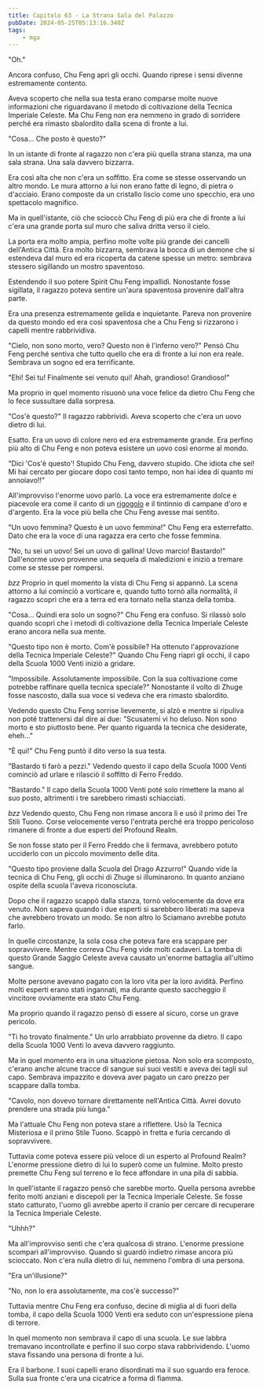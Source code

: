 ```yaml
---
title: Capitolo 63 - La Strana Sala del Palazzo
pubDate: 2024-05-25T05:13:16.340Z
tags:
    - mga
---
```



"Oh."


Ancora confuso, Chu Feng aprì gli occhi. Quando riprese i sensi divenne estremamente contento.


Aveva scoperto che nella sua testa erano comparse molte nuove informazioni che riguardavano il metodo di coltivazione della Tecnica Imperiale Celeste. Ma Chu Feng non era nemmeno in grado di sorridere perché era rimasto sbalordito dalla scena di fronte a lui.


"Cosa... Che posto è questo?"


In un istante di fronte al ragazzo non c'era più quella strana stanza, ma una sala strana. Una sala davvero bizzarra.


Era così alta che non c'era un soffitto. Era come se stesse osservando un altro mondo.
Le mura attorno a lui non erano fatte di legno, di pietra o d'acciaio. Erano composte da un cristallo liscio come uno specchio, era uno spettacolo magnifico.


Ma in quell'istante, ciò che scioccò Chu Feng di più era che di fronte a lui c'era una grande porta sul muro che saliva dritta verso il cielo.


La porta era molto ampia, perfino molte volte più grande dei cancelli dell'Antica Città. Era molto bizzarra, sembrava la bocca di un demone che si estendeva dal muro ed era ricoperta da catene spesse un metro: sembrava stessero sigillando un mostro spaventoso.


Estendendo il suo potere Spirit Chu Feng impallidì. Nonostante fosse sigillata, il ragazzo poteva sentire un'aura spaventosa provenire dall'altra parte.


Era una presenza estremamente gelida e inquietante. Pareva non provenire da questo mondo ed era così spaventosa che a Chu Feng si rizzarono i capelli mentre rabbrividiva.


"Cielo, non sono morto, vero? Questo non è l'inferno vero?" Pensò Chu Feng perché sentiva che tutto quello che era di fronte a lui non era reale. Sembrava un sogno ed era terrificante.


"Ehi! Sei tu! Finalmente sei venuto qui! Ahah, grandioso! Grandioso!"


Ma proprio in quel momento risuonò una voce felice da dietro Chu Feng che lo fece sussultare dalla sorpresa.


"Cos'è questo?" Il ragazzo rabbrividì. Aveva scoperto che c'era un uovo dietro di lui.


Esatto. Era un uovo di colore nero ed era estremamente grande. Era perfino più alto di Chu Feng e non poteva esistere un uovo così enorme al mondo.


"Dici 'Cos'è questo'! Stupido Chu Feng, davvero stupido. Che idiota che sei! Mi hai cercato per giocare dopo così tanto tempo, non hai idea di quanto mi annoiavo!!"


All'improvviso l'enorme uovo parlò. La voce era estremamente dolce e piacevole era come il canto di un <a href="https://www.google.it/search?q=oriole&rlz=1C1AOHY_enIT708IT708&source=lnms&tbm=isch&sa=X&ved=0ahUKEwjvvsTpq4jSAhUEuRQKHbk-Bt0Q_AUICCgB#tbm=isch&q=rigogolo">rigogolo</a> e il tintinnio di campane d'oro e d'argento. Era la voce più bella che Chu Feng avesse mai sentito.


"Un uovo femmina? Questo è un uovo femmina!" Chu Feng era esterrefatto. Dato che era la voce di una ragazza era certo che fosse femmina.


"No, tu sei un uovo! Sei un uovo di gallina! Uovo marcio! Bastardo!" Dall'enorme uovo provenne una sequela di maledizioni e iniziò a tremare come se stesse per rompersi.


*bzz* Proprio in quel momento la vista di Chu Feng si appannò. La scena attorno a lui cominciò a vorticare e, quando tutto tornò alla normalità, il ragazzo scoprì che era a terra ed era tornato nella stanza della tomba.


"Cosa... Quindi era solo un sogno?" Chu Feng era confuso. Si rilassò solo quando scoprì che i metodi di coltivazione della Tecnica Imperiale Celeste erano ancora nella sua mente.


"Questo tipo non è morto. Com'è possibile? Ha ottenuto l'approvazione della Tecnica Imperiale Celeste?" Quando Chu Feng riaprì gli occhi, il capo della Scuola 1000 Venti iniziò a gridare.


"Impossibile. Assolutamente impossibile. Con la sua coltivazione come potrebbe raffinare quella tecnica speciale?" Nonostante il volto di Zhuge fosse nascosto, dalla sua voce si vedeva che era rimasto sbalordito.


Vedendo questo Chu Feng sorrise lievemente, si alzò e mentre si ripuliva non poté trattenersi dal dire ai due: "Scusatemi vi ho deluso. Non sono morto e sto piuttosto bene. Per quanto riguarda la tecnica che desiderate, eheh..."


"È qui!" Chu Feng puntò il dito verso la sua testa.


"Bastardo ti farò a pezzi." Vedendo questo il capo della Scuola 1000 Venti cominciò ad urlare e rilasciò il soffitto di Ferro Freddo.


"Bastardo." Il capo della Scuola 1000 Venti poté solo rimettere la mano al suo posto, altrimenti i tre sarebbero rimasti schiacciati.


*bzz* Vedendo questo, Chu Feng non rimase ancora lì e usò il primo dei Tre Stili Tuono. Corse velocemente verso l'entrata perché era troppo pericoloso rimanere di fronte a due esperti del Profound Realm.


Se non fosse stato per il Ferro Freddo che li fermava, avrebbero potuto ucciderlo con un piccolo movimento delle dita.


"Questo tipo proviene dalla Scuola del Drago Azzurro!" Quando vide la tecnica di Chu Feng, gli occhi di Zhuge si illuminarono. In quanto anziano ospite della scuola l'aveva riconosciuta.


Dopo che il ragazzo scappò dalla stanza, tornò velocemente da dove era venuto. Non sapeva quando i due esperti si sarebbero liberati ma sapeva che avrebbero trovato un modo. Se non altro lo Sciamano avrebbe potuto farlo.


In quelle circostanze, la sola cosa che poteva fare era scappare per sopravvivere. Mentre correva Chu Feng vide molti cadaveri. La tomba di questo Grande Saggio Celeste aveva causato un'enorme battaglia all'ultimo sangue.


Molte persone avevano pagato con la loro vita per la loro avidità.
Perfino molti esperti erano stati ingannati, ma durante questo saccheggio il vincitore ovviamente era stato Chu Feng.


Ma proprio quando il ragazzo pensò di essere al sicuro, corse un grave pericolo.


"Ti ho trovato finalmente." Un urlo arrabbiato provenne da dietro. Il capo della Scuola 1000 Venti lo aveva davvero raggiunto.


Ma in quel momento era in una situazione pietosa. Non solo era scomposto, c'erano anche alcune tracce di sangue sui suoi vestiti e aveva dei tagli sul capo. Sembrava impazzito e doveva aver pagato un caro prezzo per scappare dalla tomba.


"Cavolo, non dovevo tornare direttamente nell'Antica Città. Avrei dovuto prendere una strada più lunga."


Ma l'attuale Chu Feng non poteva stare a riflettere. Usò la Tecnica Misteriosa e il primo Stile Tuono. Scappò in fretta e furia cercando di sopravvivere.


Tuttavia come poteva essere più veloce di un esperto al Profound Realm? L'enorme pressione dietro di lui lo superò come un fulmine. Molto presto premette Chu Feng sul terreno e lo fece affondare in una pila di sabbia.


In quell'istante il ragazzo pensò che sarebbe morto. Quella persona avrebbe ferito molti anziani e discepoli per la Tecnica Imperiale Celeste. Se fosse stato catturato, l'uomo gli avrebbe aperto il cranio per cercare di recuperare la Tecnica Imperiale Celeste.


"Uhhh?"


Ma all'improvviso sentì che c'era qualcosa di strano. L'enorme pressione scomparì all'improvviso. Quando si guardò indietro rimase ancora più scioccato. Non c'era nulla dietro di lui, nemmeno l'ombra di una persona.


"Era un'illusione?"


"No, non lo era assolutamente, ma cos'è successo?"


Tuttavia mentre Chu Feng era confuso, decine di miglia al di fuori della tomba, il capo della Scuola 1000 Venti era seduto con un'espressione piena di terrore.


In quel momento non sembrava il capo di una scuola. Le sue labbra tremavano incontrollate e perfino il suo corpo stava rabbrividendo. L'uomo stava fissando una persona di fronte a lui.


Era il barbone. I suoi capelli erano disordinati ma il suo sguardo era feroce. Sulla sua fronte c'era una cicatrice a forma di fiamma.





